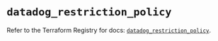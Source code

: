 # `datadog_restriction_policy`

Refer to the Terraform Registry for docs: [`datadog_restriction_policy`](https://registry.terraform.io/providers/datadog/datadog/3.59.0/docs/resources/restriction_policy).
